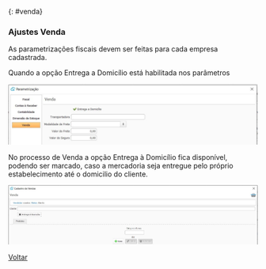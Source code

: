 



{: #venda}

### Ajustes Venda

As parametrizações fiscais devem ser feitas para cada empresa cadastrada. 

Quando a opção Entrega a Domicílio está habilitada nos parâmetros

![](images/ajustes_venda.jpg)



No processo de Venda a opção Entrega à Domicílio fica disponível, podendo ser marcado, caso a mercadoria seja entregue pelo próprio estabelecimento até o domicilio do cliente.

![](images/ajustes_venda_entrega_domicilio.jpg)





[Voltar](sistema.md#ajustes)



